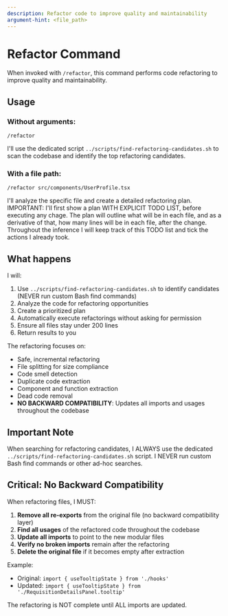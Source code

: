 ```yaml
---
description: Refactor code to improve quality and maintainability
argument-hint: <file_path>
---
```


# Refactor Command

When invoked with `/refactor`, this command performs code refactoring to improve quality and maintainability.

## Usage

### Without arguments:
```
/refactor
```
I'll use the dedicated script `../scripts/find-refactoring-candidates.sh` to scan the codebase and identify the top refactoring candidates.

### With a file path:
```
/refactor src/components/UserProfile.tsx
```
I'll analyze the specific file and create a detailed refactoring plan. IMPORTANT: I'll first show a plan WITH EXPLICIT TODO LIST, before executing any chage. The plan will outline what will be in each file, and as a derivative of that, how many lines will be in each file, after the change. Throughout the inference I will keep track of this TODO list and tick the actions I already took.

## What happens

I will:
1. Use `../scripts/find-refactoring-candidates.sh` to identify candidates (NEVER run custom Bash find commands)
2. Analyze the code for refactoring opportunities
3. Create a prioritized plan
4. Automatically execute refactorings without asking for permission
5. Ensure all files stay under 200 lines
6. Return results to you

The refactoring focuses on:
- Safe, incremental refactoring
- File splitting for size compliance
- Code smell detection
- Duplicate code extraction
- Component and function extraction
- Dead code removal
- **NO BACKWARD COMPATIBILITY**: Updates all imports and usages throughout the codebase

## Important Note

When searching for refactoring candidates, I ALWAYS use the dedicated `../scripts/find-refactoring-candidates.sh` script. I NEVER run custom Bash find commands or other ad-hoc searches.

## Critical: No Backward Compatibility

When refactoring files, I MUST:
1. **Remove all re-exports** from the original file (no backward compatibility layer)
2. **Find all usages** of the refactored code throughout the codebase
3. **Update all imports** to point to the new modular files
4. **Verify no broken imports** remain after the refactoring
5. **Delete the original file** if it becomes empty after extraction

Example:
- Original: `import { useTooltipState } from './hooks'`
- Updated: `import { useTooltipState } from './RequisitionDetailsPanel.tooltip'`

The refactoring is NOT complete until ALL imports are updated.